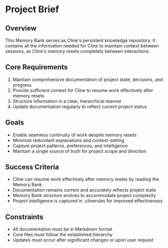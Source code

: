 # Project Brief

## Overview
This Memory Bank serves as Cline's persistent knowledge repository. It contains all the information needed for Cline to maintain context between sessions, as Cline's memory resets completely between interactions.

## Core Requirements
1. Maintain comprehensive documentation of project state, decisions, and progress
2. Provide sufficient context for Cline to resume work effectively after memory resets
3. Structure information in a clear, hierarchical manner
4. Update documentation regularly to reflect current project status

## Goals
- Enable seamless continuity of work despite memory resets
- Minimize redundant explanations and context-setting
- Capture project patterns, preferences, and intelligence
- Maintain a single source of truth for project scope and direction

## Success Criteria
- Cline can resume work effectively after memory resets by reading the Memory Bank
- Documentation remains current and accurately reflects project state
- Memory Bank structure evolves to accommodate project complexity
- Project intelligence is captured in .clinerules for improved effectiveness

## Constraints
- All documentation must be in Markdown format
- Core files must follow the established hierarchy
- Updates must occur after significant changes or upon user request
